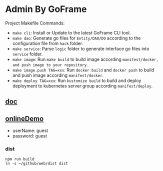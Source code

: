 # Admin By GoFrame

Project Makefile Commands: 
- `make cli`: Install or Update to the latest GoFrame CLI tool.
- `make dao`: Generate go files for `Entity/DAO/DO` according to the configuration file from `hack` folder.
- `make service`: Parse `logic` folder to generate interface go files into `service` folder.
- `make image`: Run `make build` to build image according `manifest/docker, and push image to your repository`.
- `make image.push TAG=xxx`: Run `docker build` and `docker push` to build and push image according `manifest/docker`.
- `make deploy TAG=xxx`: Run `kustomize build` to build and deploy deployment to kubernetes server group according `manifest/deploy`.

## [doc](https://uqgd478det.feishu.cn/docs/doccnT5x7PDb83huaxNQAjTtw9e#uitve9)
## [onlineDemo](https://admin.pyhuo.top/admin/)
- userName: guest
- password: guest

### dist

```
npm run build
ln -s ~/github/web/dist dist
```